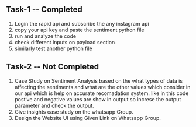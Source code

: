 ## Task-1 -- Completed

1.  Login the rapid api and subscribe the any instagram api 
2.  copy your api key and paste the sentiment python file
3.  run and analyze the code 
4.  check different inputs on payload section
5.  similarly test another python file
 
## Task-2 -- Not Completed

1. Case Study on Sentiment Analysis based on the what types of data is affecting the sentiments and what are the other values which consider in our api which is help on accurate recomadation system. like in this code postive and negative values are show in output so increse the output parameter and check the output.
2. Give insights case study on the whatsapp Group.
3. Design the Website UI using Given Link on Whatsapp Group.